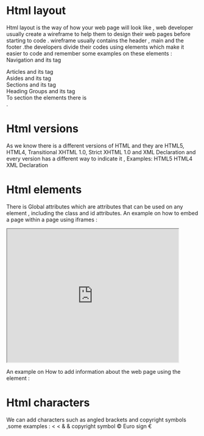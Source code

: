 # Html layout

Html layout is the way of how your web page will look like , web developer usually create
a wireframe to help them to design their web pages before starting to code .
wireframe usually contains the header  , main  and the footer .the developers divide their codes using elements which make it easier to code and remember
some examples on these elements :
Navigation  		and its tag <nav> </nav>
Articles    		and its tag <article> </article>
Asides 	    		and its tag <aside> </aside>
Sections    		and its tag <section> </section>
Heading Groups 		and its tag <hgroup> </hgroup>
To section the elements there is <div> </div>.

# Html versions
As we know there is a different versions of HTML  and they are HTML5, HTML4, Transitional XHTML 1.0, Strict XHTML 1.0 and XML Declaration
and every version has a different way to indicate it , Examples:
HTML5     		<!DOCTYPE html>
HTML4     		<!DOCTYPE html PUBLIC"-//W3C//DTD HTML 4.01 Transitional//EN" "http://www.w3.org/TR/html4/loose.dtd">
XML Declaration   	<?xml version="1.0" ?>

# Html elements
There is Global attributes which are attributes that can be used on any element , including the class and id attributes. 
An example on how to embed a page within a page using iframes :
<iframe
width="450"
height="350"
src="http://maps.google.co.uk/maps?q=moma+new+york
&amp;output=embed">
</iframe>

An example on How to add information about the web page using the
<meta> element :

<head>
<title>Information About Your Pages</title>
<meta name="description"
content="An Essay on Installation Art" />
<meta name="keywords"
content="installation, art, opinion" />
<meta name="robots"
content="nofollow" />
<meta http-equiv="author"
content="Jon Duckett" />
<meta http-equiv="pragma"
content="no-cache" />
<meta http-equiv="expires"
content="Fri, 04 Apr 2014 23:59:59 GMT" />
</head>

# Html characters
We can add characters such as angled brackets and copyright
symbols ,some examples :
<			&lt; 
&			&amp;
copyright symbol	&copy;
Euro sign		&euro;






















